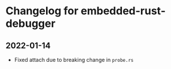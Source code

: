 # Changelog for embedded-rust-debugger

## 2022-01-14

- Fixed attach due to breaking change in `probe.rs`